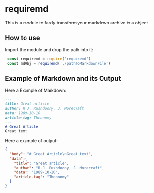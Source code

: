 # requiremd

This is a module to fastly transform your markdown archive to a object.

## How to use

Import the module and drop the path into it:
```js
 const requiremd = require('requiremd')
 const mdObj = requiremd('./pathToMarkdownFile')
 ```

## Example of Markdown and its Output

Here a Example of Markdown:
```md
---
title: Great article
author: R.J. Rushdoony, J. Morecraft
data: 1989-10-10
article-tag: Theonomy
---
# Great Article
Great text
```
Here a example of output:
```json
{
  "body": "# Great Article\nGreat text",
  "data":{
    "title": "Great article",
    "author": "R.J. Rushdoony, J. Morecraft",
    "data": "1989-10-10",
    "article-tag": "Theonomy"
  }
}

```